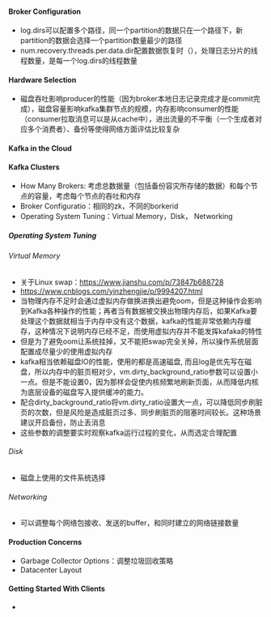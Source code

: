 #### Broker Configuration
* log.dirs可以配置多个路径，同一个partition的数据只在一个路径下，新partition的数据会选择一个partition数量最少的路径
* num.recovery.threads.per.data.dir配置数据恢复时（），处理日志分片的线程数量，是每一个log.dirs的线程数量

#### Hardware Selection
* 磁盘吞吐影响producer的性能（因为broker本地日志记录完成才是commit完成），磁盘容量影响kafka集群节点的规模，内存影响consumer的性能（consumer拉取消息可以是从cache中），进出流量的不平衡（一个生成者对应多个消费者）、备份等使得网络方面评估比较复杂

#### Kafka in the Cloud

#### Kafka Clusters
* How Many Brokers: 考虑总数据量（包括备份容灾所存储的数据）和每个节点的容量，考虑每个节点的吞吐和内存
* Broker Configuratio：相同的zk，不同的borkerid
* Operating System Tuning：Virtual Memory，Disk， Networking

##### Operating System Tuning
###### Virtual Memory
* 关于Linux swap：https://www.jianshu.com/p/73847b688728
* https://www.cnblogs.com/yinzhengjie/p/9994207.html
* 当物理内存不足时会通过虚拟内存做换进换出避免oom，但是这种操作会影响到Kafka各种操作的性能；再者当有数据被交换出物理内存后，如果Kafka要处理这个数据就相当于内存中没有这个数据，kafka的性能非常依赖内存缓存，这种情况下说明内存已经不足，而使用虚拟内存并不能发挥kafaka的特性
* 但是为了避免oom让系统挂掉，又不能把swap完全关掉，所以操作系统层面配置成尽量少的使用虚拟内存
* kafka相当依赖磁盘IO的性能，使用的都是高速磁盘, 而且log是优先写在磁盘，所以内存中的脏页相对少，vm.dirty_background_ratio参数可以设置小一点。但是不能设置0，因为那样会促使内核频繁地刷新页面，从而降低内核为底层设备的磁盘写入提供缓冲的能力。
* 配合dirty_background_ratio将vm.dirty_ratio设置大一点，可以降低同步刷脏页的次数，但是风险是造成脏页过多、同步刷脏页的阻塞时间较长。这种场景建议开启备份，防止丢消息
* 这些参数的调整要实时观察kafka运行过程的变化，从而选定合理配置

###### Disk
* 磁盘上使用的文件系统选择

###### Networking
* 可以调整每个网络包接收、发送的buffer，和同时建立的网络链接数量

#### Production Concerns
* Garbage Collector Options：调整垃圾回收策略
* Datacenter Layout

#### Getting Started With Clients
* 